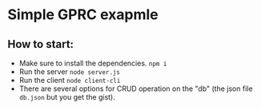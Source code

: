 # Simple GPRC exapmle 

## How to start:
- Make sure to install the dependencies. `npm i`
- Run the server `node server.js`
- Run the client `node client-cli`
- There are several options for CRUD operation on the "db" (the json file `db.json` but you get the gist).